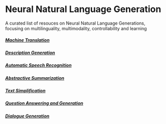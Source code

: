 # Neural Natural Language Generation

A curated list of resouces on Neural Natural Language Generations, focusing on multilinguality, multimodality, controllability and learning 

##### [Machine Translation](sections/translate.md)
##### [Description Generation](sections/description_generation.md)
##### [Automatic Speech Recognition](sections/speech_recognition.md)
##### [Abstractive Summarization](sections/abstractive_summarization.md)
##### [Text Simplification](sections/text_simplification.md)
##### [Question Answering and Generation](sections/question_answering.md)
##### [Dialogue Generation](sections/dialog_generation.md)
